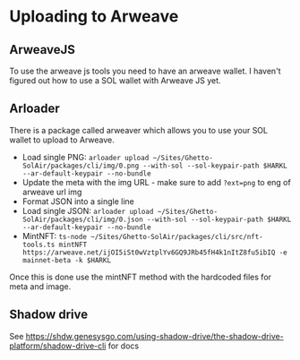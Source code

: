 # Uploading to Arweave

## ArweaveJS

To use the arweave js tools you need to have an arweave wallet. I haven't figured out how to use a SOL wallet with Arweave JS yet.

## Arloader

There is a package called arweaver which allows you to use your SOL wallet to upload to Arweave.

- Load single PNG: `arloader upload ~/Sites/Ghetto-SolAir/packages/cli/img/0.png --with-sol --sol-keypair-path $HARKL --ar-default-keypair --no-bundle`
- Update the meta with the img URL - make sure to add `?ext=png` to eng of arweave url img
- Format JSON into a single line
- Load single JSON: `arloader upload ~/Sites/Ghetto-SolAir/packages/cli/img/0.json --with-sol --sol-keypair-path $HARKL --ar-default-keypair --no-bundle`
- MintNFT: `ts-node ~/Sites/Ghetto-SolAir/packages/cli/src/nft-tools.ts mintNFT https://arweave.net/ijOI5iSt0wVztplYv6GQ9JRb45fH4k1nItZ8fu5ibIQ -e mainnet-beta -k $HARKL`

Once this is done use the mintNFT method with the hardcoded files for meta and image.

## Shadow drive

See https://shdw.genesysgo.com/using-shadow-drive/the-shadow-drive-platform/shadow-drive-cli for docs
